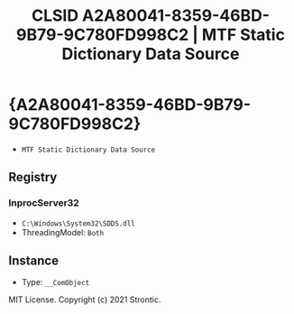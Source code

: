 ﻿---
title: "CLSID A2A80041-8359-46BD-9B79-9C780FD998C2 | MTF Static Dictionary Data Source"
excerpt: What is COM-Object CLSID A2A80041-8359-46BD-9B79-9C780FD998C2?
---

# {A2A80041-8359-46BD-9B79-9C780FD998C2}

* `MTF Static Dictionary Data Source`

## Registry


### InprocServer32

* `C:\Windows\System32\SDDS.dll`
* ThreadingModel: `Both`

## Instance

* Type: `__ComObject`

MIT License. Copyright (c) 2021 Strontic.


